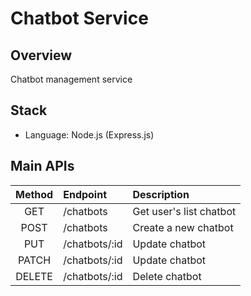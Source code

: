 # Chatbot Service

## Overview
Chatbot management service 

## Stack
- Language: Node.js (Express.js)

## Main APIs

| Method | Endpoint             | Description           |
|:------:|:---------------------|:----------------------|
| GET    | /chatbots            |Get user's list chatbot|
| POST   | /chatbots            | Create a new chatbot  |
| PUT    | /chatbots/:id        | Update chatbot        |
| PATCH  | /chatbots/:id        | Update chatbot        |
| DELETE | /chatbots/:id        | Delete chatbot        |
